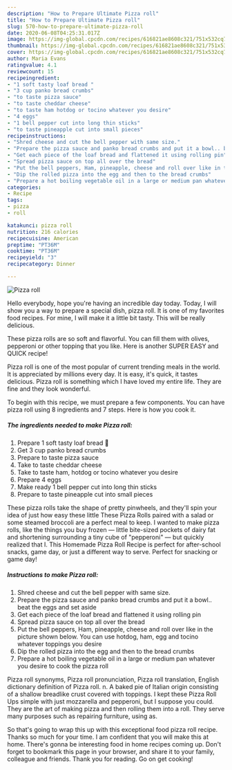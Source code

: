 ```yaml
---
description: "How to Prepare Ultimate Pizza roll"
title: "How to Prepare Ultimate Pizza roll"
slug: 570-how-to-prepare-ultimate-pizza-roll
date: 2020-06-08T04:25:31.017Z
image: https://img-global.cpcdn.com/recipes/616821ae8608c321/751x532cq70/pizza-roll-recipe-main-photo.jpg
thumbnail: https://img-global.cpcdn.com/recipes/616821ae8608c321/751x532cq70/pizza-roll-recipe-main-photo.jpg
cover: https://img-global.cpcdn.com/recipes/616821ae8608c321/751x532cq70/pizza-roll-recipe-main-photo.jpg
author: Maria Evans
ratingvalue: 4.1
reviewcount: 15
recipeingredient:
- "1 soft tasty loaf bread "
- "3 cup panko bread crumbs"
- "to taste pizza sauce"
- "to taste cheddar cheese"
- "to taste ham hotdog or tocino whatever you desire"
- "4 eggs"
- "1 bell pepper cut into long thin sticks"
- "to taste pineapple cut into small pieces"
recipeinstructions:
- "Shred cheese and cut the bell pepper with same size."
- "Prepare the pizza sauce and panko bread crumbs and put it a bowl.. beat the eggs and set aside"
- "Get each piece of the loaf bread and flattened it using rolling pin"
- "Spread pizza sauce on top all over the bread"
- "Put the bell peppers, Ham, pineapple, cheese and roll over like in the picture shown below. You can use hotdog, ham, egg and tocino whatever toppings you desire"
- "Dip the rolled pizza into the egg and then to the bread crumbs"
- "Prepare a hot boiling vegetable oil in a large or medium pan whatever you desire to cook the pizza roll"
categories:
- Recipe
tags:
- pizza
- roll

katakunci: pizza roll 
nutrition: 216 calories
recipecuisine: American
preptime: "PT36M"
cooktime: "PT36M"
recipeyield: "3"
recipecategory: Dinner

---
```



![Pizza roll](https://img-global.cpcdn.com/recipes/616821ae8608c321/751x532cq70/pizza-roll-recipe-main-photo.jpg)

Hello everybody, hope you're having an incredible day today. Today, I will show you a way to prepare a special dish, pizza roll. It is one of my favorites food recipes. For mine, I will make it a little bit tasty. This will be really delicious.

These pizza rolls are so soft and flavorful. You can fill them with olives, pepperoni or other topping that you like. Here is another SUPER EASY and QUICK recipe!

Pizza roll is one of the most popular of current trending meals in the world. It is appreciated by millions every day. It is easy, it's quick, it tastes delicious. Pizza roll is something which I have loved my entire life. They are fine and they look wonderful.


To begin with this recipe, we must prepare a few components. You can have pizza roll using 8 ingredients and 7 steps. Here is how you cook it.

<!--inarticleads1-->

##### The ingredients needed to make Pizza roll:

1. Prepare 1 soft tasty loaf bread 🍞
1. Get 3 cup panko bread crumbs
1. Prepare to taste pizza sauce
1. Take to taste cheddar cheese
1. Take to taste ham, hotdog or tocino whatever you desire
1. Prepare 4 eggs
1. Make ready 1 bell pepper cut into long thin sticks
1. Prepare to taste pineapple cut into small pieces


These pizza rolls take the shape of pretty pinwheels, and they&#39;ll spin your idea of just how easy these little These Pizza Rolls paired with a salad or some steamed broccoli are a perfect meal to keep. I wanted to make pizza rolls, like the things you buy frozen — little bite-sized pockets of dairy fat and shortening surrounding a tiny cube of &#34;pepperoni&#34; — but quickly realized that I. This Homemade Pizza Roll Recipe is perfect for after-school snacks, game day, or just a different way to serve. Perfect for snacking or game day! 

<!--inarticleads2-->

##### Instructions to make Pizza roll:

1. Shred cheese and cut the bell pepper with same size.
1. Prepare the pizza sauce and panko bread crumbs and put it a bowl.. beat the eggs and set aside
1. Get each piece of the loaf bread and flattened it using rolling pin
1. Spread pizza sauce on top all over the bread
1. Put the bell peppers, Ham, pineapple, cheese and roll over like in the picture shown below. You can use hotdog, ham, egg and tocino whatever toppings you desire
1. Dip the rolled pizza into the egg and then to the bread crumbs
1. Prepare a hot boiling vegetable oil in a large or medium pan whatever you desire to cook the pizza roll


Pizza roll synonyms, Pizza roll pronunciation, Pizza roll translation, English dictionary definition of Pizza roll. n. A baked pie of Italian origin consisting of a shallow breadlike crust covered with toppings. I kept these Pizza Roll Ups simple with just mozzarella and pepperoni, but I suppose you could. They are the art of making pizza and then rolling them into a roll. They serve many purposes such as repairing furniture, using as. 

So that's going to wrap this up with this exceptional food pizza roll recipe. Thanks so much for your time. I am confident that you will make this at home. There's gonna be interesting food in home recipes coming up. Don't forget to bookmark this page in your browser, and share it to your family, colleague and friends. Thank you for reading. Go on get cooking!
